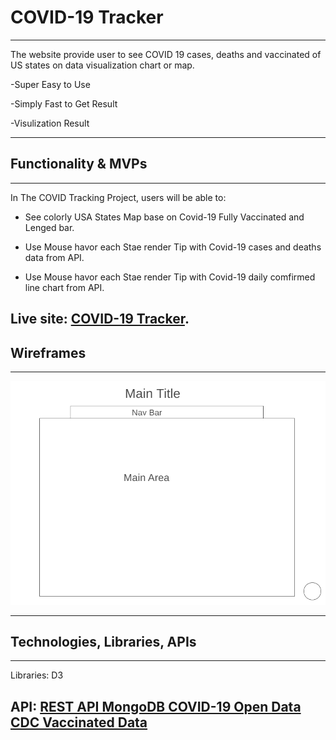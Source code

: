 # COVID-19 Tracker

---

The website provide user to see COVID 19 cases, deaths and vaccinated of US states on data visualization chart or map.

-Super Easy to Use

-Simply Fast to Get Result

-Visulization Result

---

## Functionality & MVPs
---

In The COVID Tracking Project, users will be able to:

- See colorly USA States Map base on Covid-19 Fully Vaccinated and Lenged bar.

- Use Mouse havor each Stae render Tip with Covid-19 cases and deaths data from API.

- Use Mouse havor each Stae render Tip with Covid-19 daily comfirmed line chart from API.

Live site: [COVID-19 Tracker](https://janiceshih.github.io/the-covid-19-tracker/).
---
## Wireframes
---

![wireframe](Wireframe.PNG)

---
## Technologies, Libraries, APIs
---

Libraries: 
D3

API: 
[REST API MongoDB COVID-19 Open Data](https://github.com/M-Media-Group/Covid-19-API)
[CDC Vaccinated Data](https://data.cdc.gov/resource/8xkx-amqh.json)
---
